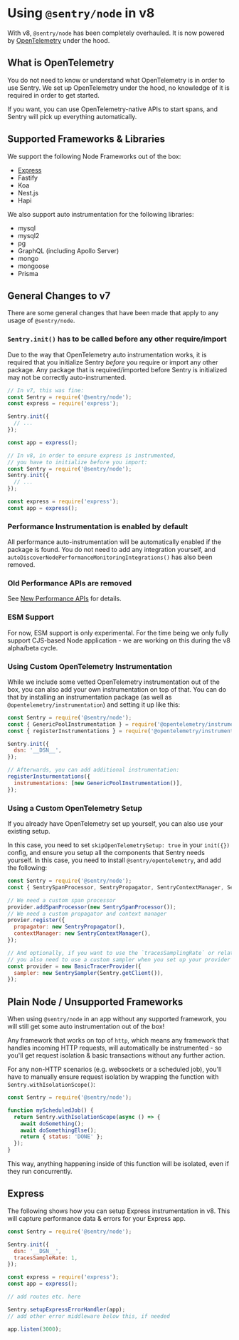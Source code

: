 # Using `@sentry/node` in v8

With v8, `@sentry/node` has been completely overhauled. It is now powered by [OpenTelemetry](https://opentelemetry.io/)
under the hood.

## What is OpenTelemetry

You do not need to know or understand what OpenTelemetry is in order to use Sentry. We set up OpenTelemetry under the
hood, no knowledge of it is required in order to get started.

If you want, you can use OpenTelemetry-native APIs to start spans, and Sentry will pick up everything automatically.

## Supported Frameworks & Libraries

We support the following Node Frameworks out of the box:

- [Express](#express)
- Fastify
- Koa
- Nest.js
- Hapi

We also support auto instrumentation for the following libraries:

- mysql
- mysql2
- pg
- GraphQL (including Apollo Server)
- mongo
- mongoose
- Prisma

## General Changes to v7

There are some general changes that have been made that apply to any usage of `@sentry/node`.

### `Sentry.init()` has to be called before any other require/import

Due to the way that OpenTelemetry auto instrumentation works, it is required that you initialize Sentry _before_ you
require or import any other package. Any package that is required/imported before Sentry is initialized may not be
correctly auto-instrumented.

```js
// In v7, this was fine:
const Sentry = require('@sentry/node');
const express = require('express');

Sentry.init({
  // ...
});

const app = express();
```

```js
// In v8, in order to ensure express is instrumented,
// you have to initialize before you import:
const Sentry = require('@sentry/node');
Sentry.init({
  // ...
});

const express = require('express');
const app = express();
```

### Performance Instrumentation is enabled by default

All performance auto-instrumentation will be automatically enabled if the package is found. You do not need to add any
integration yourself, and `autoDiscoverNodePerformanceMonitoringIntegrations()` has also been removed.

### Old Performance APIs are removed

See [New Performance APIs](./v8-new-performance-apis.md) for details.

### ESM Support

For now, ESM support is only experimental. For the time being we only fully support CJS-based Node application - we are
working on this during the v8 alpha/beta cycle.

### Using Custom OpenTelemetry Instrumentation

While we include some vetted OpenTelemetry instrumentation out of the box, you can also add your own instrumentation on
top of that. You can do that by installing an instrumentation package (as well as `@opentelemetry/instrumentation`) and
setting it up like this:

```js
const Sentry = require('@sentry/node');
const { GenericPoolInstrumentation } = require('@opentelemetry/instrumentation-generic-pool');
const { registerInstrumentations } = require('@opentelemetry/instrumentation');

Sentry.init({
  dsn: '__DSN__',
});

// Afterwards, you can add additional instrumentation:
registerInsturmentations({
  instrumentations: [new GenericPoolInstrumentation()],
});
```

### Using a Custom OpenTelemetry Setup

If you already have OpenTelemetry set up yourself, you can also use your existing setup.

In this case, you need to set `skipOpenTelemetrySetup: true` in your `init({})` config, and ensure you setup all the
components that Sentry needs yourself. In this case, you need to install `@sentry/opentelemetry`, and add the following:

```js
const Sentry = require('@sentry/node');
const { SentrySpanProcessor, SentryPropagator, SentryContextManager, SentrySampler } = require('@sentry/opentelemetry');

// We need a custom span processor
provider.addSpanProcessor(new SentrySpanProcessor());
// We need a custom propagator and context manager
provier.register({
  propagator: new SentryPropagator(),
  contextManager: new SentryContextManager(),
});

// And optionally, if you want to use the `tracesSamplingRate` or related options from Sentry,
// you also need to use a custom sampler when you set up your provider
const provider = new BasicTracerProvider({
  sampler: new SentrySampler(Sentry.getClient()),
});
```

## Plain Node / Unsupported Frameworks

When using `@sentry/node` in an app without any supported framework, you will still get some auto instrumentation out of
the box!

Any framework that works on top of `http`, which means any framework that handles incoming HTTP requests, will
automatically be instrumented - so you'll get request isolation & basic transactions without any further action.

For any non-HTTP scenarios (e.g. websockets or a scheduled job), you'll have to manually ensure request isolation by
wrapping the function with `Sentry.withIsolationScope()`:

```js
const Sentry = require('@sentry/node');

function myScheduledJob() {
  return Sentry.withIsolationScope(async () => {
    await doSomething();
    await doSomethingElse();
    return { status: 'DONE' };
  });
}
```

This way, anything happening inside of this function will be isolated, even if they run concurrently.

## Express

The following shows how you can setup Express instrumentation in v8. This will capture performance data & errors for
your Express app.

```js
const Sentry = require('@sentry/node');

Sentry.init({
  dsn: '__DSN__',
  tracesSampleRate: 1,
});

const express = require('express');
const app = express();

// add routes etc. here

Sentry.setupExpressErrorHandler(app);
// add other error middleware below this, if needed

app.listen(3000);
```
